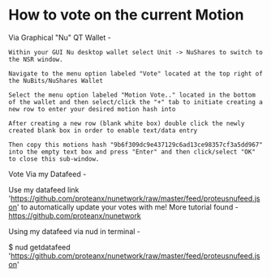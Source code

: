 # How to vote on the current Motion

Via Graphical "Nu" QT Wallet -

    Within your GUI Nu desktop wallet select Unit -> NuShares to switch to the NSR window.

    Navigate to the menu option labeled "Vote" located at the top right of the NuBits/NuShares Wallet

    Select the menu option labeled "Motion Vote.." located in the bottom of the wallet and then select/click the "+" tab to initiate creating a new row to enter your desired motion hash into

    After creating a new row (blank white box) double click the newly created blank box in order to enable text/data entry

    Then copy this motions hash "9b6f309dc9e437129c6ad13ce98357cf3a5dd967" into the empty text box and press "Enter" and then click/select "OK" to close this sub-window.

Vote Via my Datafeed -

Use my datafeed link 'https://github.com/proteanx/nunetwork/raw/master/feed/proteusnufeed.json' to automatically update your votes with me! More tutorial found - https://github.com/proteanx/nunetwork

Using my datafeed via nud in terminal -

$ nud getdatafeed 'https://github.com/proteanx/nunetwork/raw/master/feed/proteusnufeed.json'
